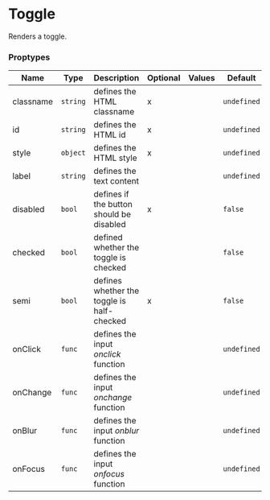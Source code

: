 # Toggle

Renders a toggle.

### Proptypes

|    Name   |   Type   |                 Description                  | Optional | Values |   Default   |
|-----------|----------|----------------------------------------------|----------|--------|-------------|
| classname | `string` | defines the HTML classname                   | x        |        | `undefined` |
| id        | `string` | defines the HTML id                          | x        |        | `undefined` |
| style     | `object` | defines the HTML style                       | x        |        | `undefined` |
| label     | `string` | defines the text content                     |          |        | `undefined` |
| disabled  | `bool`   | defines if the button should be disabled     | x        |        | `false`     |
| checked   | `bool`   | defined whether the toggle is checked      |          |        | `false`     |
| semi      | `bool`   | defines whether the toggle is half-checked | x        |        | `false`     |
| onClick   | `func`   | defines the input _onclick_ function         |          |        | `undefined` |
| onChange  | `func`   | defines the input _onchange_ function        |          |        | `undefined` |
| onBlur    | `func`   | defines the input _onblur_ function          |          |        | `undefined` |
| onFocus   | `func`   | defines the input _onfocus_ function         |          |        | `undefined` |
